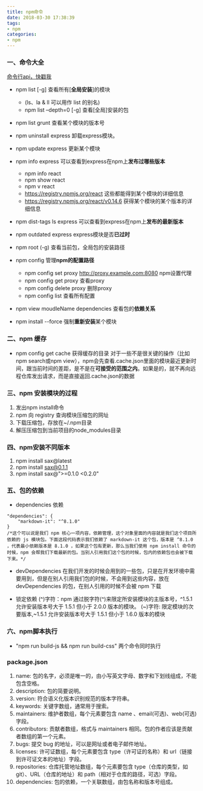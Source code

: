 ```yaml
---
title: npm命令
date: 2018-03-30 17:38:39
tags:
- npm
categories:
- npm
---
```



### 一、命令大全
[命令行api，快戳我](https://docs.npmjs.com/#cli)

* npm list [-g] 查看所有[**全局安装**]的模块
    * (ls、la & ll 可以用作 list 的别名)
    * npm list –depth=0 [-g] 查看[全局]安装的包

* npm list grunt  查看某个模块的版本号
* npm uninstall express 卸载express模块。
* npm update express 更新某个模块
* npm info express 可以查看到express在npm上**发布过哪些版本**
    * npm info react
    * npm show react
    * npm v react
    * https://registry.npmjs.org/react 这些都能得到某个模块的详细信息
    * https://registry.npmjs.org/react/v0.14.6 获得某个模块的某个版本的详细信息
* npm dist-tags ls express 可以查看到express在npm上**发布的最新版本**
* npm outdated express express模块是否**已过时**
* npm root (-g) 查看当前包，全局包的安装路径
* npm config 管理**npm的配置路径**
    * npm config set proxy http://proxy.example.com:8080 npm设置代理
    * npm config get proxy 查看proxy
    * npm config delete proxy 删除proxy
    * npm config list 查看所有配置
* npm view moudleName dependencies 查看包的**依赖关系**
* npm install <packageName> --force 强制**重新安装**某个模块


### 二、npm 缓存
* npm config get cache 获得缓存的目录
对于一些不是很关键的操作（比如npm search或npm view），npm会先查看.cache.json里面的模块最近更新时间，跟当前时间的差距，是不是在**可接受的范围之内**。如果是的，就不再向远程仓库发出请求，而是直接返回.cache.json的数据

### 三、npm 安装模块的过程
1. 发出npm install命令
2. npm 向 registry 查询模块压缩包的网址
3. 下载压缩包，存放在~/.npm目录
4. 解压压缩包到当前项目的node_modules目录

### 四、npm安装不同版本
1. npm install sax@latest
2. npm install sax@0.1.1
3. npm install sax@">=0.1.0 <0.2.0"

### 五、包的依赖
* dependencies 依赖
```
"dependencies": {
    "markdown-it": "^8.1.0"
}
/*这个可以说是我们 npm 核心一项内容，依赖管理，这个对象里面的内容就是我们这个项目所依赖的 js 模块包。下面这段代码表示我们依赖了 markdown-it 这个包，版本是 ^8.1.0 ，代表最小依赖版本是 8.1.0 ，如果这个包有更新，那么当我们使用 npm install 命令的时候，npm 会帮我们下载最新的包。当别人引用我们这个包的时候，包内的依赖包也会被下载下来。*/
```
* devDependencies
在我们开发的时候会用到的一些包，只是在开发环境中需要用到，但是在别人引用我们包的时候，不会用到这些内容，放在 devDependencies 的包，在别人引用的时候不会被 npm 下载

* 锁定依赖
(^)字符：npm 通过脱字符(^)来限定所安装模块的主版本号，^1.5.1 允许安装版本号大于 1.5.1 但小于 2.0.0 版本的模块。
(~)字符: 限定模块的次要版本,~1.5.1 允许安装版本号大于 1.5.1 但小于 1.6.0 版本的模块

### 六、npm脚本执行
* "npm run build-js && npm run build-css" 两个命令同时执行

### package.json
1. name: 包的名字，必须是唯一的，由小写英文字母、数字和下划线组成，不能包含空格。
2. description: 包的简要说明。
3. version: 符合语义化版本识别规范的版本字符串。
4. keywords: 关键字数组，通常用于搜索。
5. maintainers: 维护者数组，每个元素要包含 name 、email(可选)、web(可选)字段。
6. contributors: 贡献者数组，格式与 maintainers 相同。包的作者应该是贡献者数组的第一个元素。
7. bugs: 提交 bug 的地址，可以是网址或者电子邮件地址。
8. licenses: 许可证数组，每个元素要包含 type（许可证的名称）和 url（链接到许可证文本的地址）字段。
9. repositories: 仓库托管地址数组，每个元素要包含 type（仓库的类型，如 git）、URL（仓库的地址）和 path（相对于仓库的路径，可选）字段。
10. dependencies: 包的依赖，一个关联数组，由包名称和版本号组成。
